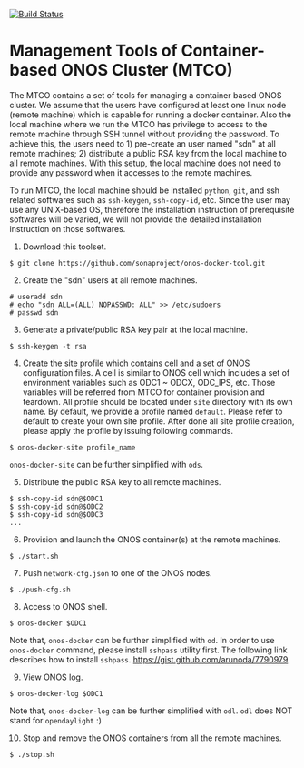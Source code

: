 [![Build Status](https://travis-ci.org/sonaproject/onos-docker-tool.svg?branch=master)](https://travis-ci.org/sonaproject/onos-docker-tool)

# Management Tools of Container-based ONOS Cluster (MTCO)

The MTCO contains a set of tools for managing a container based ONOS cluster. We assume that the users have configured at least one linux node (remote machine) which is capable for running a docker container. Also the local machine where we run the MTCO has privilege to access to the remote machine through SSH tunnel without providing the password. To achieve this, the users need to 1) pre-create an user named "sdn" at all remote machines; 2) distribute a public RSA key from the local machine to all remote machines. With this setup, the local machine does not need to provide any password when it accesses to the remote machines.

To run MTCO, the local machine should be installed `python`, `git`, and ssh related softwares such as `ssh-keygen`, `ssh-copy-id`, etc. Since the user may use any UNIX-based OS, therefore the installation instruction of prerequisite softwares will be varied, we will not provide the detailed installation instruction on those softwares.

1. Download this toolset.
```
$ git clone https://github.com/sonaproject/onos-docker-tool.git
```

2. Create the "sdn" users at all remote machines.
```
# useradd sdn
# echo "sdn ALL=(ALL) NOPASSWD: ALL" >> /etc/sudoers
# passwd sdn
```

3. Generate a private/public RSA key pair at the local machine.
```
$ ssh-keygen -t rsa
```

4. Create the site profile which contains cell and a set of ONOS configuration files. A cell is similar to ONOS cell which includes a set of environment variables such as ODC1 ~ ODCX, ODC_IPS, etc. Those variables will be referred from MTCO for container provision and teardown. All profile should be located under `site` directory with its own name. By default, we provide a profile named `default`. Please refer to default to create your own site profile. After done all site profile creation, please apply the profile by issuing following commands.
```
$ onos-docker-site profile_name
```
`onos-docker-site` can be further simplified with `ods`.

5. Distribute the public RSA key to all remote machines.
```
$ ssh-copy-id sdn@$ODC1
$ ssh-copy-id sdn@$ODC2
$ ssh-copy-id sdn@$ODC3
...
```

6. Provision and launch the ONOS container(s) at the remote machines.
```
$ ./start.sh
```

7. Push `network-cfg.json` to one of the ONOS nodes.
```
$ ./push-cfg.sh
```

8. Access to ONOS shell.
```
$ onos-docker $ODC1
```
Note that, `onos-docker` can be further simplified with `od`. In order to use `onos-docker` command, please install `sshpass` utility first.
The following link describes how to install `sshpass`. https://gist.github.com/arunoda/7790979

9. View ONOS log.
```
$ onos-docker-log $ODC1
```
Note that, `onos-docker-log` can be further simplified with `odl`. `odl` does NOT stand for `opendaylight` :)

10. Stop and remove the ONOS containers from all the remote machines.
```
$ ./stop.sh
```
